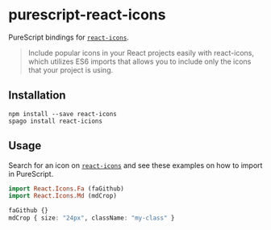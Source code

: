 # purescript-react-icons

PureScript bindings for [`react-icons`](https://react-icons.github.io/react-icons).

> Include popular icons in your React projects easily with react-icons, which utilizes ES6 imports that allows you to include only the icons that your project is using.

## Installation

```shell
npm install --save react-icons
spago install react-icions
```

## Usage

Search for an icon on [`react-icons`](https://react-icons.github.io/react-icons)
and see these examples on how to import in PureScript.

```purescript
import React.Icons.Fa (faGithub)
import React.Icons.Md (mdCrop)

faGithub {}
mdCrop { size: "24px", className: "my-class" }
```
